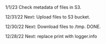 1/1/23
Check metadata of files in S3. 

12/31/22
Next: Upload files to S3 bucket. 

12/30/22
Next: Download files to /tmp. DONE. 

12/28/22
Next: replace print with logger.info

